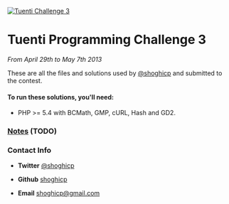 [![Tuenti Challenge 3](https://contest.tuenti.net/resources/logo.png)](https://contest.tuenti.net/)

# Tuenti Programming Challenge 3
_From April 29th to May 7th 2013_


These are all the files and solutions used by [@shoghicp](https://twitter.com/shoghicp) and submitted to the contest.

#### To run these solutions, you'll need:
* PHP >= 5.4 with BCMath, GMP, cURL, Hash and GD2.

### [Notes](NOTES.md) (TODO)

### Contact Info
* __Twitter__ [@shoghicp](https://twitter.com/shoghicp)

* __Github__ [shoghicp](https://github.com/shoghicp)

* __Email__ [shoghicp@gmail.com](mailto:shoghicp@gmail.com)